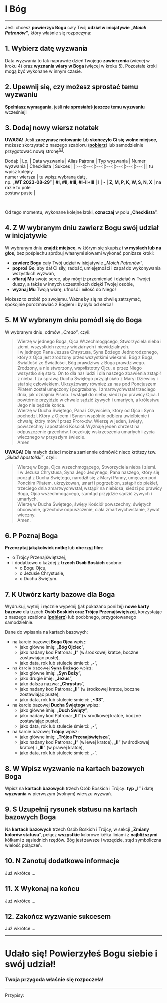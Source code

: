 # <span class="status status-list"><span class="status status-god">I</span> Bóg</span>
---
Jeśli chcesz **powierzyć Bogu** cały Twój **udział w inicjatywie _„Moich Patronów”_**, który właśnie się rozpoczyna:
## <span class="step-number">1.</span> Wybierz datę wyzwania
<span class="selected-day-info">Data wyzwania</span> to tak naprawdę dzień Twojego **zawierzenia** (więcej w kroku 4) oraz **wyznania wiary w Boga** (więcej w kroku 5). Pozostałe kroki mogą być wykonane w innym czasie.
## <span class="step-number">2.</span> Upewnij się, czy możesz sprostać temu wyzwaniu
**Spełniasz wymagania**, jeśli **nie sprostałeś jeszcze temu wyzwaniu** wcześniej!
## <span class="step-number">3.</span> Dodaj nowy wiersz notatek
**UWAGA!** Jeśli **zaczynasz notowanie** lub **skończyło Ci się wolne miejsce**, możesz skorzystać z naszego szablonu ([**pobierz**](pl/pdf/notatki.pdf)) lub samodzielnie przygotować nową stronę<sup class="tip">[3.1](#tip-3-1)</sup>.

Dodaj:
| Lp. | Data wyzwania | Alias Patrona | Typ wyzwania | Numer wyzwania | Checklista | Sukces |
|:---:|:---:|:---:|:---:|:---:|:---:|:---:|
| tu wpisz kolejny<br />numer wiersza | tu wpisz wybraną datę,<br />np. „**WT 2023-08-29**” | **#I, #II, #III, #I+II+III** | **I** | **-** | **Z, M, P, K, W, S, N, X** | na razie to pole<br />zostaw puste |

<br />

Od tego momentu, wykonane kolejne kroki, **oznaczaj** w polu „**Checklista**”.
## <span class="step-number">4.</span> <span class="step-letter">Z</span> W wybranym dniu zawierz Bogu swój udział w inicjatywie
W <span class="selected-day-info">wybranym dniu</span> **znajdź miejsce**, w którym się skupisz i **w myślach lub na głos**, bez pośpiechu spróbuj własnymi słowami wykonać poniższe kroki:
- **zawierz Bogu** cały Twój udział w inicjatywie _„Moich Patronów”_,
- **poproś Go**, aby dał Ci siły, radość, umiejętności i zapał do wykonywania wszystkich wyzwań,
- **ofiaruj Mu** swoje serce, aby mógł je przemieniać i działać w Twojej duszy, a także w innych uczestnikach dzięki Twojej osobie,
- **wyznaj Mu** Twoją wiarę, ufność i miłość do Niego!

Możesz to zrobić po swojemu. Ważne by się na chwilę zatrzymać, spokojnie porozmawiać z Bogiem i by było od serca!
## <span class="step-number">5.</span> <span class="step-letter">M</span> W wybranym dniu pomódl się do Boga
W <span class="selected-day-info">wybranym dniu</span>, odmów _„Credo”_, czyli:
> Wierzę w jednego Boga, Ojca Wszechmogącego, Stworzyciela nieba i ziemi, wszystkich rzeczy widzialnych i niewidzialnych.  
> I w jednego Pana Jezusa Chrystusa, Syna Bożego Jednorodzonego, który z Ojca jest zrodzony przed wszystkimi wiekami. Bóg z Boga, Światłość ze Światłości, Bóg prawdziwy z Boga prawdziwego. Zrodzony, a nie stworzony, współistotny Ojcu, a przez Niego wszystko się stało. On to dla nas ludzi i dla naszego zbawienia zstąpił z nieba. I za sprawą Ducha Świętego przyjął ciało z Maryi Dziewicy i stał się człowiekiem. Ukrzyżowany również za nas pod Poncjuszem Piłatem został umęczony i pogrzebany. I zmartwychwstał trzeciego dnia, jak oznajmia Pismo. I wstąpił do nieba; siedzi po prawicy Ojca. I powtórnie przyjdzie w chwale sądzić żywych i umarłych, a królestwu Jego nie będzie końca.  
> Wierzę w Ducha Świętego, Pana i Ożywiciela, który od Ojca i Syna pochodzi. Który z Ojcem i Synem wspólnie odbiera uwielbienie i chwałę; który mówił przez Proroków. Wierzę w jeden, święty, powszechny i apostolski Kościół. Wyznaję jeden chrzest na odpuszczenie grzechów. I oczekuję wskrzeszenia umarłych i życia wiecznego w przyszłym świecie.  
> Amen

**UWAGA!** Dla małych dzieci można zamiennie odmówić nieco krótszy tzw. _„Skład Apostolski”_, czyli:
> Wierzę w Boga, Ojca wszechmogącego, Stworzyciela nieba i ziemi.  
> I w Jezusa Chrystusa, Syna Jego Jedynego, Pana naszego, który się począł z Ducha Świętego, narodził się z Maryi Panny, umęczon pod Ponckim Piłatem, ukrzyżowan, umarł i pogrzebion, zstąpił do piekieł, trzeciego dnia zmartwychwstał, wstąpił na niebiosa, siedzi po prawicy Boga, Ojca wszechmogącego, stamtąd przyjdzie sądzić żywych i umarłych.  
> Wierzę w Ducha Świętego, święty Kościół powszechny, świętych obcowanie, grzechów odpuszczenie, ciała zmartwychwstanie, żywot wieczny.  
> Amen.
## <span class="step-number">6.</span> <span class="step-letter">P</span> Poznaj Boga
**Przeczytaj jakąkolwiek notkę** lub **obejrzyj film**:
- o Trójcy Przenajświętszej,
- i dodatkowo o każdej z **trzech Osób Boskich** osobno:
  - o Bogu Ojcu,
  - o Jezusie Chrystusie,
  - o Duchu Świętym.
## <span class="step-number">7.</span> <span class="step-letter">K</span> Utwórz karty bazowe dla Boga
Wydrukuj, wytnij i ręcznie wypełnij (jak pokazano poniżej) **nowe karty bazowe** dla trzech **Osób Boskich oraz Trójcy Przenajświętszej**, korzystając z naszego szablonu ([**pobierz**](pl/pdf/karty_bazowe.pdf)) lub podobnego, przygotowanego samodzielnie.

Dane do wpisania na kartach bazowych:
- na karcie bazowej **Boga Ojca** wpisz:
  - jako główne imię: „**Bóg Ojciec**”,
  - jako nadany kod Patrona: „**I**” (w środkowej kratce, boczne zostawiając puste),
  - jako data, rok lub stulecie śmierci: „**-**”,
- na karcie bazowej **Syna Bożego** wpisz:
  - jako główne imię: „**Syn Boży**”,
  - jako drugie imię: „**Jezus**”,
  - jako dalsza nazwa: „**Chrystus**”,
  - jako nadany kod Patrona: „**II**” (w środkowej kratce, boczne zostawiając puste),
  - jako data, rok lub stulecie śmierci: „**~33**”,
- na karcie bazowej **Ducha Świętego** wpisz:
  - jako główne imię: „**Duch Święty**”,
  - jako nadany kod Patrona: „**III**” (w środkowej kratce, boczne zostawiając puste),
  - jako data, rok lub stulecie śmierci: „**-**”,
- na karcie bazowej **Trójcy** wpisz:
  - jako główne imię: „**Trójca Przenajświętsza**”,
  - jako nadany kod Patrona: „**I**” (w lewej kratce), „**II**” (w środkowej kratce) i „**III**” (w prawej kratce),
  - jako data, rok lub stulecie śmierci: „**-**”.
## <span class="step-number">8.</span> <span class="step-letter">W</span> Wpisz wyzwanie na kartach bazowych Boga
Wpisz na **kartach bazowych** trzech Osób Boskich i Trójcy: **typ „I”** i <span class="selected-day-info">datę</span>  **wyzwania** w pierwszym (wolnym) wierszu wyzwań.
## <span class="step-number">9.</span> <span class="step-letter">S</span> Uzupełnij rysunek statusu na kartach bazowych Boga
Na **kartach bazowych** trzech Osób Boskich i Trójcy, w sekcji „**Zmiany kolorów statusu**”, połącz **wszystkie** kolorowe kółka liniami z **najbliższymi** kółkami z sąsiednich rzędów. Bóg jest zawsze i wszędzie, stąd symboliczna wielość połączeń.
## <span class="step-number">10.</span> <span class="step-letter">N</span> Zanotuj dodatkowe informacje
Już wkrótce ...
## <span class="step-number">11.</span> <span class="step-letter">X</span> Wykonaj na końcu
Już wkrótce ...
## <span class="step-number">12.</span> Zakończ wyzwanie sukcesem
Już wkrótce ...

---
# Udało się! Powierzyłeś **Bogu** siebie i swój udział!
### Twoja przygoda właśnie się rozpoczeła!
---

<span class="hidden-tips">
Przypisy:

<!--- <span id="tip-x-1">[x.1] ...-->
<!--</span>-->
</span>
